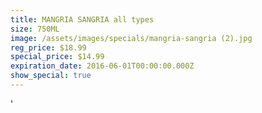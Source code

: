 ```yaml
---
title: MANGRIA SANGRIA all types
size: 750ML
image: /assets/images/specials/mangria-sangria (2).jpg
reg_price: $18.99
special_price: $14.99
expiration_date: 2016-06-01T00:00:00.000Z
show_special: true
---
```



'